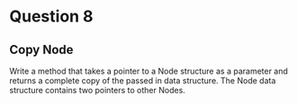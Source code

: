# Question 8
## Copy Node
Write a method that takes a pointer to a Node structure as a parameter and returns a complete copy of the passed in data structure. The Node data structure contains two pointers to other Nodes.
